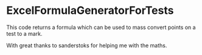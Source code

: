 # ExcelFormulaGeneratorForTests
This code returns a formula which can be used to mass convert points on a test to a mark. 

With great thanks to sanderstoks for helping me with the maths.
